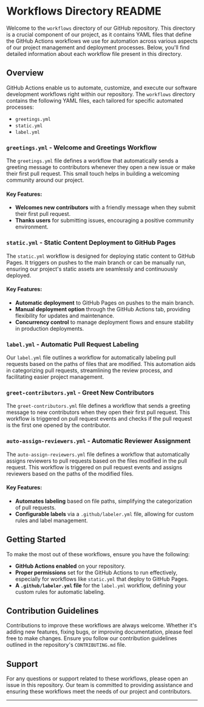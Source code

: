 # Workflows Directory README

Welcome to the `workflows` directory of our GitHub repository. This directory is a crucial component of our project, as it contains YAML files that define the GitHub Actions workflows we use for automation across various aspects of our project management and deployment processes. Below, you'll find detailed information about each workflow file present in this directory.

## Overview

GitHub Actions enable us to automate, customize, and execute our software development workflows right within our repository. The `workflows` directory contains the following YAML files, each tailored for specific automated processes:

- `greetings.yml`
- `static.yml`
- `label.yml`

### `greetings.yml` - Welcome and Greetings Workflow

The `greetings.yml` file defines a workflow that automatically sends a greeting message to contributors whenever they open a new issue or make their first pull request. This small touch helps in building a welcoming community around our project.

#### Key Features:

- **Welcomes new contributors** with a friendly message when they submit their first pull request.
- **Thanks users** for submitting issues, encouraging a positive community environment.

### `static.yml` - Static Content Deployment to GitHub Pages

The `static.yml` workflow is designed for deploying static content to GitHub Pages. It triggers on pushes to the main branch or can be manually run, ensuring our project's static assets are seamlessly and continuously deployed.

#### Key Features:

- **Automatic deployment** to GitHub Pages on pushes to the main branch.
- **Manual deployment option** through the GitHub Actions tab, providing flexibility for updates and maintenance.
- **Concurrency control** to manage deployment flows and ensure stability in production deployments.

### `label.yml` - Automatic Pull Request Labeling

Our `label.yml` file outlines a workflow for automatically labeling pull requests based on the paths of files that are modified. This automation aids in categorizing pull requests, streamlining the review process, and facilitating easier project management.

### `greet-contributors.yml` - Greet New Contributors

The `greet-contributors.yml` file defines a workflow that sends a greeting message to new contributors when they open their first pull request. This workflow is triggered on pull request events and checks if the pull request is the first one opened by the contributor.

### `auto-assign-reviewers.yml` - Automatic Reviewer Assignment

The `auto-assign-reviewers.yml` file defines a workflow that automatically assigns reviewers to pull requests based on the files modified in the pull request. This workflow is triggered on pull request events and assigns reviewers based on the paths of the modified files.

#### Key Features:

- **Automates labeling** based on file paths, simplifying the categorization of pull requests.
- **Configurable labels** via a `.github/labeler.yml` file, allowing for custom rules and label management.

## Getting Started

To make the most out of these workflows, ensure you have the following:

- **GitHub Actions enabled** on your repository.
- **Proper permissions** set for the GitHub Actions to run effectively, especially for workflows like `static.yml` that deploy to GitHub Pages.
- **A `.github/labeler.yml` file** for the `label.yml` workflow, defining your custom rules for automatic labeling.

## Contribution Guidelines

Contributions to improve these workflows are always welcome. Whether it's adding new features, fixing bugs, or improving documentation, please feel free to make changes. Ensure you follow our contribution guidelines outlined in the repository's `CONTRIBUTING.md` file.

## Support

For any questions or support related to these workflows, please open an issue in this repository. Our team is committed to providing assistance and ensuring these workflows meet the needs of our project and contributors.

---
